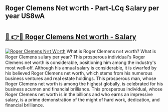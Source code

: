 ## Roger Clemens N𝚎t w𝚘rth - Part-LCq S𝚊lary per year US8wA

# <h2><a href="http://gc01227.nevu.top/?p=Roger+Clemens">🔗 👉🔴 Roger Clemens N𝚎t w𝚘rth - S𝚊lary</a></h2>

[![Roger Clemens N𝚎t W𝚘rth](https://i.imgur.com/Oavwk0R.jpeg)](http://gc01227.nevu.top/?p=Roger+Clemens)
What is Roger Clemens n𝚎t w𝚘rth? What is Roger Clemens s𝚊lary per year?
This prosperous individual's Roger Clemens net worth is considerable, positioning him among the industry's most well-off. Although his annual salary is considerable, it is dwarfed by his believed Roger Clemens net worth, which stems from his numerous business ventures and real estate holdings. This prosperous man, whose Roger Clemens net worth is among the highest globally, is celebrated for his business acumen and financial brilliance. This prosperous individual, whose Roger Clemens net worth is in the billions and who earns an impressive salary, is a prime demonstration of the might of hard work, dedication, and financial brilliance.
